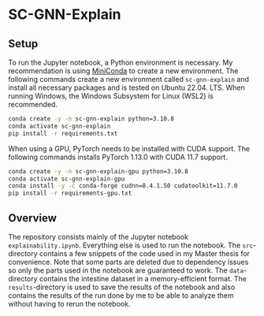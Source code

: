 # SC-GNN-Explain

## Setup

To run the Jupyter notebook, a Python environment is necessary. My recommendation is using [MiniConda](https://docs.conda.io/en/latest/miniconda.html) to create a new environment. The following commands create a new environment called `sc-gnn-explain` and install all necessary packages and is tested on Ubuntu 22.04. LTS. When running Windows, the Windows Subsystem for Linux (WSL2) is recommended.

```bash
conda create -y -n sc-gnn-explain python=3.10.8
conda activate sc-gnn-explain
pip install -r requirements.txt
```

When using a GPU, PyTorch needs to be installed with CUDA support. The following commands installs PyTorch 1.13.0 with CUDA 11.7 support.

```bash
conda create -y -n sc-gnn-explain-gpu python=3.10.8
conda activate sc-gnn-explain-gpu
conda install -y -c conda-forge cudnn=8.4.1.50 cudatoolkit=11.7.0
pip install -r requirements-gpu.txt
```

## Overview

The repository consists mainly of the Jupyter notebook `explainability.ipynb`. Everything else is used to run the notebook. The `src`-directory contains a few snippets of the code used in my Master thesis for convenience. Note that some parts are deleted due to dependency issues so only the parts used in the notebook are guaranteed to work. The `data`-directory contains the intestine dataset in a memory-efficient format. The `results`-directory is used to save the results of the notebook and also contains the results of the run done by me to be able to analyze them without having to rerun the notebook.
